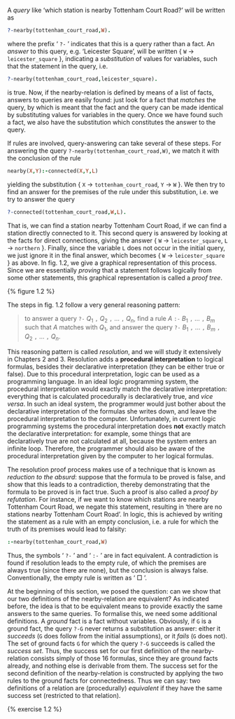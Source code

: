 A *query* like &lsquo;which station is nearby Tottenham Court Road?&rsquo; will be written as

```Prolog
?-nearby(tottenham_court_road,W).
```

where the prefix &lsquo; `?-` &rsquo; indicates that this is a query rather than a fact. An *answer* to this query, e.g. &lsquo;Leicester Square&rsquo;, will be written { `W` &rarr; `leicester_square` }, indicating a *substitution* of values for variables, such that the statement in the query, i.e.

```Prolog
?-nearby(tottenham_court_road,leicester_square).
```

is true. Now, if the nearby-relation is defined by means of a list of facts, answers to queries are easily found: just look for a fact that *matches* the query, by which is meant that the fact and the query can be made identical by substituting values for variables in the query. Once we have found such a fact, we also have the substitution which constitutes the answer to the query.

If rules are involved, query-answering can take several of these steps. For answering the query `?-nearby(tottenham_court_road,W)`, we match it with the conclusion of the rule

```Prolog
nearby(X,Y):-connected(X,Y,L)
```

yielding the substitution { `X` &rarr; `tottenham_court_road`, `Y` &rarr; `W` }. We then try to find an answer for the premises of the rule under this substitution, i.e. we try to answer the query

```Prolog
?-connected(tottenham_court_road,W,L).
```

That is, we can find a station nearby Tottenham Court Road, if we can find a station directly connected to it. This second query is answered by looking at the facts for direct connections, giving the answer { `W` &rarr; `leicester_square`, `L` &rarr; `northern` }. Finally, since the variable `L` does not occur in the initial query, we just ignore it in the final answer, which becomes { `W` &rarr;
 `leicester_square` } as above. In fig. 1.2, we give a graphical representation of this process. Since we are essentially *proving* that a statement follows logically from some other statements, this graphical representation is called a *proof tree*.

{% figure 1.2 %}

The steps in fig. 1.2 follow a very general reasoning pattern:

> to answer a query `?-` $\textit{Q}_1$ `,` $\textit{Q}_2$ `,` &hellip; `,` $\textit{Q}_n$, find a rule *A* `:-` $\textit{B}_1$ `,` &hellip; `,` $\textit{B}_m$ such that *A* matches with $\textit{Q}_1$, and answer the query `?-` $\textit{B}_1$ `,` &hellip; `,` $\textit{B}_m$ `,` $\textit{Q}_2$ `,` &hellip; `,` $\textit{Q}_n$.

 This reasoning pattern is called *resolution*, and we will study it extensively in Chapters 2 and 3. Resolution adds a **procedural interpretation** to logical formulas, besides their declarative interpretation (they can be either true or false). Due to this procedural interpretation, logic can be used as a programming language. In an ideal logic programming system, the procedural interpretation would exactly match the declarative interpretation: everything that is calculated procedurally is declaratively true, and *vice versa*. In such an ideal system, the programmer would just bother about the declarative interpretation of the formulas she writes down, and leave the procedural interpretation to the computer. Unfortunately, in current logic programming systems the procedural interpretation does **not** exactly match the declarative interpretation: for example, some things that are declaratively true are not calculated at all, because the system enters an infinite loop. Therefore, the programmer should also be aware of the procedural interpretation given by the computer to her logical formulas.

 The resolution proof process makes use of a technique that is known as *reduction to the absurd*: suppose that the formula to be proved is false, and show that this leads to a contradiction, thereby demonstrating that the formula to be proved is in fact true. Such a proof is also called a *proof by refutation*. For instance, if we want to know which stations are nearby Tottenham Court Road, we negate this statement, resulting in &lsquo;there are no stations nearby Tottenham Court Road&rsquo;. In logic, this is achieved by writing the statement as a rule with an empty conclusion, i.e. a rule for which the truth of its premises would lead to falsity:

```Prolog
:-nearby(tottenham_court_road,W)
```

Thus, the symbols &lsquo; `?-` &rsquo; and &lsquo; `:-` &rsquo; are in fact equivalent. A contradiction is found if resolution leads to the empty rule, of which the premises are always true (since there are none), but the conclusion is always false. Conventionally, the empty rule is written as &lsquo; &#9633; &rsquo;.

At the beginning of this section, we posed the question: can we show that our two definitions of the nearby-relation are equivalent? As indicated before, the idea is that to be equivalent means to provide exactly the same answers to the same queries. To formalise this, we need some additional definitions. A *ground* fact is a fact without variables. Obviously, if `G` is a ground fact, the query `?-G` never returns a substitution as answer: either it *succeeds* (`G` does follow from the initial assumptions), or it *fails* (`G` does not). The set of ground facts `G` for which the query `?-G` succeeds is called the *success set*. Thus, the success set for our first definition of the nearby-relation consists simply of those 16 formulas, since they are ground facts already, and nothing else is derivable from them. The success set for the second definition of the nearby-relation is constructed by applying the two rules to the ground facts for connectedness. Thus we can say: two definitions of a relation are (procedurally) *equivalent* if they have the same success set (restricted to that relation).

{% exercise 1.2 %}
